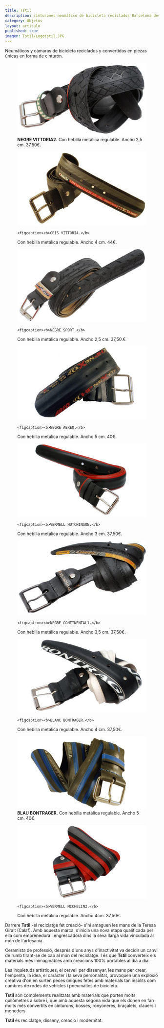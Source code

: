 ```yaml
---
title: Tstil
description: cinturones neumático de bicicleta reciclados Barcelona design 
category: Objetos
layout: articulo
published: true
imagen: Tstil/Logotstil.JPG
---
```

Neumáticos y cámaras de bicicleta reciclados y convertidos en piezas únicas en forma de cinturón.

<div class="figure-group">

<figure>
	<a href="/images/Tstil/NEGRE VITTORIA2.JPG"><img src="/images/Tstil/NEGRE VITTORIA2.JPG" alt="Cinturón Tstil neumático de bicicleta reciclados diseño Barcelona"></a>
	<figcaption><b>NEGRE VITTORIA2.</b>
Con hebilla metálica regulable. Ancho 2,5 cm. 37,50€.</figcaption>
</figure>

<figure>
	<a href="/images/Tstil/GRIS VITTORIA.JPG"><img src="/images/Tstil/GRIS VITTORIA.JPG" alt="Cinturón Tstil neumático de bicicleta reciclados diseño Barcelona"></a>

	<figcaption><b>GRIS VITTORIA.</b> 
Con hebilla metálica regulable. Ancho 4 cm. 44€.</figcaption>
</figure>

<figure>
	<a href="/images/Tstil/NEGRE SPORT.JPG"><img src="/images/Tstil/NEGRE SPORT.JPG" alt="Cinturón Tstil neumático de bicicleta reciclados diseño Barcelona"></a>

	<figcaption><b>NEGRE SPORT.</b> 
Con hebilla metálica regulable. Ancho 2,5 cm. 37,50.€</figcaption>
</figure>

<figure>
	<a href="/images/Tstil/NEGRE AEREO.JPG"><img src="/images/Tstil/NEGRE AEREO.JPG" alt="Cinturón Tstil neumático de bicicleta reciclados diseño Barcelona"></a>

	<figcaption><b>NEGRE AEREO.</b> 
Con hebilla metálica regulable. Ancho 5 cm. 40€.</figcaption>
</figure>

<figure>
	<a href="/images/Tstil/VERMELL HUTCHINSON.JPG"><img src="/images/Tstil/VERMELL HUTCHINSON.JPG" alt="Cinturón Tstil neumático de bicicleta reciclados diseño Barcelona"></a>

	<figcaption><b>VERMELL HUTCHINSON.</b> 
Con hebilla metálica regulable. Ancho 3 cm. 37,50€.</figcaption>
</figure>

<figure>
	<a href="/images/Tstil/NEGRE CONTINENTAL1.JPG"><img src="/images/Tstil/NEGRE CONTINENTAL1.JPG" alt="Cinturón Tstil neumático de bicicleta reciclados diseño Barcelona"></a>

	<figcaption><b>NEGRE CONTINENTAL1.</b> 
Con hebilla metálica regulable. Ancho 3,5 cm. 37,50€.</figcaption>
</figure>

<figure>
	<a href="/images/Tstil/BLANC BONTRAGER.JPG"><img src="/images/Tstil/BLANC BONTRAGER.JPG" alt="Cinturón Tstil neumático de bicicleta reciclados diseño Barcelona"></a>

	<figcaption><b>BLANC BONTRAGER.</b> 
Con hebilla metálica regulable. Ancho 4 cm. 37,50€.</figcaption>
</figure>

<figure>
	<a href="/images/Tstil/BLAU BONTRAGER.JPG"><img src="/images/Tstil/BLAU BONTRAGER.JPG" alt="Cinturón Tstil neumático de bicicleta reciclados diseño Barcelona"></a>
	<figcaption><b>BLAU BONTRAGER.</b> 
Con hebilla metálica regulable. Ancho 5 cm. 40€.</figcaption>
</figure>

<figure>
	<a href="/images/Tstil/VERMELL MICHELIN2.JPG"><img src="/images/Tstil/VERMELL MICHELIN2.JPG" alt="Cinturón Tstil neumático de bicicleta reciclados diseño Barcelona"></a>

	<figcaption><b>VERMELL MICHELIN2.</b> 
Con hebilla metálica regulable. Ancho 4cm. 37,50€.</figcaption>
</figure>

</div>

Darrere **Tstil** -el reciclatge fet creació- s'hi amaguen les mans de la Teresa Giralt (Calaf). Amb aquesta marca, s'inicia una nova etapa qualificada per ella com emprenedora i engrescadora dins la seva llarga vida vinculada al món de l'artesania.

Ceramista de professió, després d'uns anys d'inactivitat va decidir un canvi de rumb tirant-se de cap al món del reciclatge. I és que **Tstil** converteix els materials més inimaginables amb creacions 100% portables al dia a dia.

Les inquietuds artístiques, el cervell per dissenyar, les mans per crear, l'empenta, la idea, el caràcter i la seva personalitat, provoquen una explosió creativa d'on en surten peces úniques fetes amb materials tan insòlits com cambres de rodes de vehicles i pneumàtics de bicicleta.

**Tstil** són complements realitzats amb materials que porten molts quilòmetres a sobre i, que amb aquesta segona vida que els donen en fan molts més convertits en cinturons, bosses, ronyoneres, braçalets, clauers i moneders.

**Tstil** és reciclatge, disseny, creació i modernitat.
